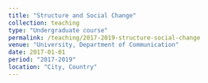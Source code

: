 ```yaml
---
title: "Structure and Social Change"
collection: teaching
type: "Undergraduate course"
permalink: /teaching/2017-2019-structure-social-change
venue: "University, Department of Communication"
date: 2017-01-01
period: "2017-2019"
location: "City, Country"
---
```


